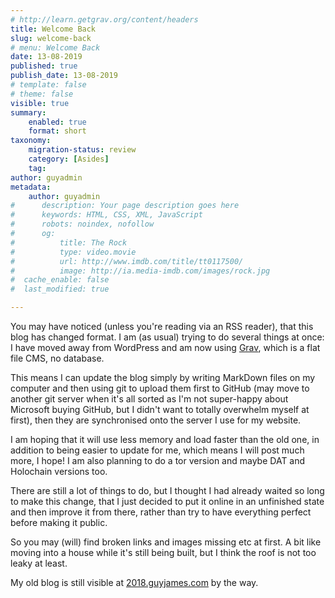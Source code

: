 ```yaml
---
# http://learn.getgrav.org/content/headers
title: Welcome Back
slug: welcome-back
# menu: Welcome Back
date: 13-08-2019
published: true
publish_date: 13-08-2019
# template: false
# theme: false
visible: true
summary:
    enabled: true
    format: short
taxonomy:
    migration-status: review
    category: [Asides]
    tag:
author: guyadmin
metadata:
    author: guyadmin
#      description: Your page description goes here
#      keywords: HTML, CSS, XML, JavaScript
#      robots: noindex, nofollow
#      og:
#          title: The Rock
#          type: video.movie
#          url: http://www.imdb.com/title/tt0117500/
#          image: http://ia.media-imdb.com/images/rock.jpg
#  cache_enable: false
#  last_modified: true

---
```


You may have noticed (unless you're reading via an RSS reader), that this blog has changed format. I am (as usual) trying to do several things at once: I have moved away from WordPress and am now using [Grav](https://getgrav.org), which is a flat file CMS, no database. 

This means I can update the blog simply by writing MarkDown files on my computer and then using git to upload them first to GitHub (may move to another git server when it's all sorted as I'm not super-happy about Microsoft buying GitHub, but I didn't want to totally overwhelm myself at first), then they are synchronised onto the server I use for my website. 

I am hoping that it will use less memory and load faster than the old one, in addition to being easier to update for me, which means I will post much more, I hope! I am also planning to do a tor version and maybe  DAT and Holochain versions too.

There are still a lot of things to do, but I thought I had already waited so long to make this change, that I just decided to put it online in an unfinished state and then improve it from there, rather than try to have everything perfect before making it public.

So you may (will) find broken links and images missing etc at first. A bit like moving into a house while it's still being built, but I think the roof is not too leaky at least.

My old blog is still visible at [2018.guyjames.com](https://2018.guyjames.com) by the way.


